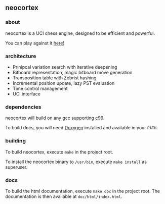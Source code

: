 ## neocortex

### about
neocortex is a UCI chess engine, designed to be efficient and powerful.

You can play against it [here!](https://lichess.org/?user=cortexbot#friend)

### architecture
- Prinipcal variation search with iterative deepening
- Bitboard representation, magic bitboard move generation
- Transposition table with Zobrist hashing
- Incremental position update, lazy PST evaluation
- Time control management
- UCI interface

### dependencies
neocortex will build on any gcc supporting c99.

To build docs, you will need [Doxygen](http://www.doxygen.nl/) installed and available in your `PATH`.

### building
To build neocortex, execute `make` in the project root.

To install the neocortex binary to `/usr/bin`, execute `make install` as superuser.

### docs
To build the html documentation, execute `make doc` in the project root.
The documentation is then available at `doc/html/index.html`.
